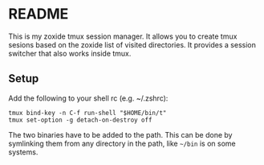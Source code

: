 # README

This is my zoxide tmux session manager. It allows you to create tmux sesions
based on the zoxide list of visited directories. It provides a session switcher
that also works inside tmux.

## Setup

Add the following to your shell rc (e.g. ~/.zshrc):

```shell
tmux bind-key -n C-f run-shell "$HOME/bin/t"
tmux set-option -g detach-on-destroy off
```

The two binaries have to be added to the path. This can be done by symlinking
them from any directory in the path, like `~/bin` is on some systems.
